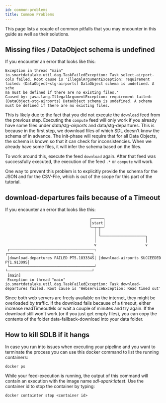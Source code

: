 ```yaml
---
id: common-problems
title: Common Problems
---
```

This page lists a couple of common pitfalls that you may encounter in this guide as well as their solutions.

## Missing files / DataObject schema is undefined
If you encounter an error that looks like this:

    Exception in thread "main" io.smartdatalake.util.dag.TaskFailedException: Task select-airport-cols failed. Root cause is 'IllegalArgumentException: requirement failed: (DataObject~stg-airports) DataObject schema is undefined. A sche
    ma must be defined if there are no existing files.'
    Caused by: java.lang.IllegalArgumentException: requirement failed: (DataObject~stg-airports) DataObject schema is undefined. A schema must be defined if there are no existing files.

This is likely due to the fact that you did not execute the `download` feed from the previous step.
Executing the `compute` feed will only work if you already have some files under *data/stg-airports* and data/stg-departures.
This is because in the first step, we download files of which SDL doesn't know the schema of in advance.
The init-phase will require that for all Data Objects, the schema is known so that it can check for inconsistencies.
When we already have some files, it will infer the schema based on the files.

To work around this, execute the feed `download` again. After that feed was successfully executed, the execution of
the feed `.*` or `compute` will work.

One way to prevent this problem is to explicitly provide the schema for the JSON and for the CSV-File,
which is out of the scope for this part of the tutorial.

## download-departures fails because of a Timeout
If you encounter an error that looks like this:

                                          ┌─────┐
                                          │start│
                                          └─┬─┬─┘
                                            │ │
                                            │ └────────────────────┐
                                            │                      │
                                            v                      v
     ┌──────────────────────────────────────┐ ┌──────────────────────────────────────┐
     │download-departures FAILED PT5.183334S│ │download-airports SUCCEEDED PT1.91309S│
     └──────────────────────────────────────┘ └──────────────────────────────────────┘
     [main]
     Exception in thread "main" io.smartdatalake.util.dag.TaskFailedException: Task download-departures failed. Root cause is 'WebserviceException: Read timed out'

Since both web servers are freely available on the internet, they might be overloaded by traffic. If the download fails because of a timeout, either increase readTimeoutMs or wait a couple of minutes and try again. If the download still won't work (or if you just get empty files), you can copy the contents of the folder data-fallback-download into your data folder.

## How to kill SDLB if it hangs

In case you run into issues when executing your pipeline and you want to terminate the process
you can use this docker command to list the running containers:

    docker ps

While your feed-execution is running, the output of this command will contain
an execution with the image name *sdl-spark:latest*.
Use the container id to stop the container by typing:

    docker containter stop <container id>

